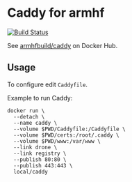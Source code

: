 # Caddy for armhf

[![Build Status](https://drone.thisone.rocks/api/badges/armhf-docker-library/caddy/status.svg)](https://drone.thisone.rocks/armhf-docker-library/caddy)

See [armhfbuild/caddy](https://hub.docker.com/r/armhfbuild/caddy/) on Docker Hub.


## Usage

To configure edit `Caddyfile`.

Example to run Caddy:
```
docker run \
  --detach \
  --name caddy \
  --volume $PWD/Caddyfile:/Caddyfile \
  --volume $PWD/certs:/root/.caddy \
  --volume $PWD/www:/var/www \
  --link drone \
  --link registry \
  --publish 80:80 \
  --publish 443:443 \
  local/caddy
```
